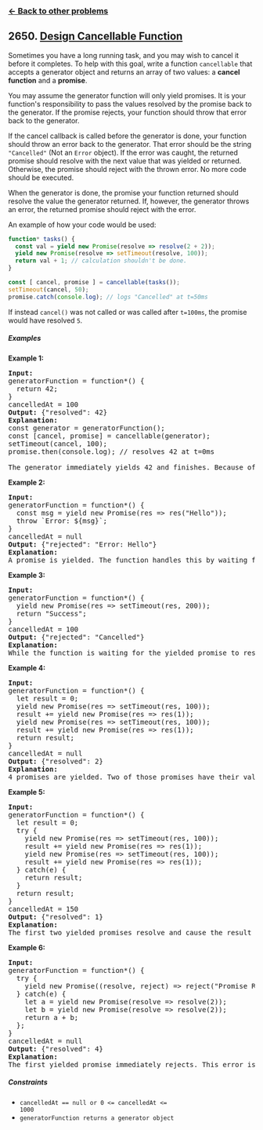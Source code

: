 ### [&#8592; Back to other problems](../../README.md)

## 2650. [Design Cancellable Function](https://leetcode.com/problems/design-cancellable-function/)

Sometimes you have a long running task, and you may wish to cancel it before it completes. To help
with this goal, write a function `cancellable` that accepts a generator object and returns an array
of
two values: a **cancel function** and a **promise**.

You may assume the generator function will only yield promises. It is your function's responsibility
to pass the values resolved by the promise back to the generator. If the promise rejects, your
function should throw that error back to the generator.

If the cancel callback is called before the generator is done, your function should throw an error
back to the generator. That error should be the string `"Cancelled"` (Not an `Error` object). If the
error was caught, the returned promise should resolve with the next value that was yielded or
returned. Otherwise, the promise should reject with the thrown error. No more code should be
executed.

When the generator is done, the promise your function returned should resolve the value the
generator returned. If, however, the generator throws an error, the returned promise should reject
with the error.

An example of how your code would be used:

```javascript
function* tasks() {
  const val = yield new Promise(resolve => resolve(2 + 2));
  yield new Promise(resolve => setTimeout(resolve, 100));
  return val + 1; // calculation shouldn't be done.
}

const [ cancel, promise ] = cancellable(tasks());
setTimeout(cancel, 50);
promise.catch(console.log); // logs "Cancelled" at t=50ms
```

If instead `cancel()` was not called or was called after `t=100ms`, the promise would have
resolved `5`.

##### Examples

**Example 1:**

<pre>
<b>Input:</b>
generatorFunction = function*() { 
  return 42; 
}
cancelledAt = 100
<b>Output:</b> {"resolved": 42}
<b>Explanation:</b>
const generator = generatorFunction();
const [cancel, promise] = cancellable(generator);
setTimeout(cancel, 100);
promise.then(console.log); // resolves 42 at t=0ms

The generator immediately yields 42 and finishes. Because of that, the returned promise immediately resolves 42. Note that cancelling a finished generator does nothing.
</pre>

**Example 2:**

<pre>
<b>Input:</b>
generatorFunction = function*() { 
  const msg = yield new Promise(res => res("Hello")); 
  throw `Error: ${msg}`; 
}
cancelledAt = null
<b>Output:</b> {"rejected": "Error: Hello"}
<b>Explanation:</b>
A promise is yielded. The function handles this by waiting for it to resolve and then passes the resolved value back to the generator. Then an error is thrown which has the effect of causing the promise to reject with the same thrown error.
</pre>

**Example 3:**

<pre>
<b>Input:</b>
generatorFunction = function*() { 
  yield new Promise(res => setTimeout(res, 200)); 
  return "Success"; 
}
cancelledAt = 100
<b>Output:</b> {"rejected": "Cancelled"}
<b>Explanation:</b>
While the function is waiting for the yielded promise to resolve, cancel() is called. This causes an error message to be sent back to the generator. Since this error is uncaught, the returned promise rejected with this error.
</pre>

**Example 4:**

<pre>
<b>Input:</b>
generatorFunction = function*() { 
  let result = 0; 
  yield new Promise(res => setTimeout(res, 100));
  result += yield new Promise(res => res(1)); 
  yield new Promise(res => setTimeout(res, 100)); 
  result += yield new Promise(res => res(1)); 
  return result;
}
cancelledAt = null
<b>Output:</b> {"resolved": 2}
<b>Explanation:</b>
4 promises are yielded. Two of those promises have their values added to the result. After 200ms, the generator finishes with a value of 2, and that value is resolved by the returned promise.
</pre>

**Example 5:**

<pre>
<b>Input:</b>
generatorFunction = function*() { 
  let result = 0; 
  try { 
    yield new Promise(res => setTimeout(res, 100)); 
    result += yield new Promise(res => res(1)); 
    yield new Promise(res => setTimeout(res, 100)); 
    result += yield new Promise(res => res(1)); 
  } catch(e) { 
    return result; 
  } 
  return result; 
}
cancelledAt = 150
<b>Output:</b> {"resolved": 1}
<b>Explanation:</b>
The first two yielded promises resolve and cause the result to increment. However, at t=150ms, the generator is cancelled. The error sent to the generator is caught and the result is returned and finally resolved by the returned promise.
</pre>

**Example 6:**

<pre>
<b>Input:</b>
generatorFunction = function*() { 
  try { 
    yield new Promise((resolve, reject) => reject("Promise Rejected")); 
  } catch(e) { 
    let a = yield new Promise(resolve => resolve(2));
    let b = yield new Promise(resolve => resolve(2)); 
    return a + b; 
  }; 
}
cancelledAt = null
<b>Output:</b> {"resolved": 4}
<b>Explanation:</b>
The first yielded promise immediately rejects. This error is caught. Because the generator hasn't been cancelled, execution continues as usual. It ends up resolving 2 + 2 = 4.
</pre>

##### Constraints

* <code>cancelledAt == null or 0 <= cancelledAt <= 1000</code>
* <code>generatorFunction returns a generator object</code>
